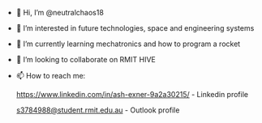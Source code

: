 - 👋 Hi, I’m @neutralchaos18
- 👀 I’m interested in future technologies, space and engineering systems
- 🌱 I’m currently learning mechatronics and how to program a rocket
- 💞️ I’m looking to collaborate on RMIT HIVE
- 📫 How to reach me:

  https://www.linkedin.com/in/ash-exner-9a2a30215/ - Linkedin profile

  s3784988@student.rmit.edu.au - Outlook profile

<!---
neutralchaos18/neutralchaos18 is a ✨ special ✨ repository because its `README.md` (this file) appears on your GitHub profile.
You can click the Preview link to take a look at your changes.
--->

